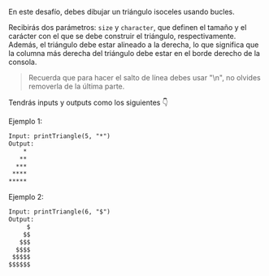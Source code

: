En este desafío, debes dibujar un triángulo isoceles usando bucles.

Recibirás dos parámetros: `size` y `character`, que definen el tamaño y el carácter con el que se debe construir el triángulo, respectivamente. Además, el triángulo debe estar alineado a la derecha, lo que significa que la columna más derecha del triángulo debe estar en el borde derecho de la consola.

> Recuerda que para hacer el salto de línea debes usar "\n", no olvides removerla de la última parte.

Tendrás inputs y outputs como los siguientes 👇

Ejemplo 1:

```txt
Input: printTriangle(5, "*")
Output:
    *
   **
  ***
 ****
*****
```

Ejemplo 2:

```txt
Input: printTriangle(6, "$")
Output:
     $
    $$
   $$$
  $$$$
 $$$$$
$$$$$$
```
